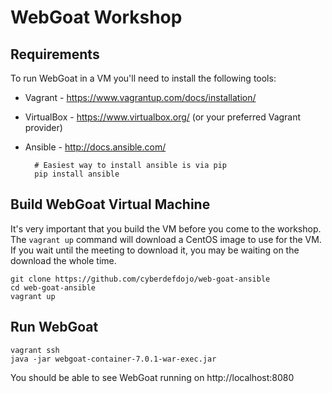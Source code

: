 # WebGoat Workshop

## Requirements

To run WebGoat in a VM you'll need to install the following tools:

* Vagrant - https://www.vagrantup.com/docs/installation/
* VirtualBox - https://www.virtualbox.org/ (or your preferred Vagrant provider)
* Ansible - http://docs.ansible.com/

        # Easiest way to install ansible is via pip
        pip install ansible

## Build WebGoat Virtual Machine

It's very important that you build the VM before you come to the workshop.
The ``vagrant up`` command will download a CentOS image to use for the VM.
If you wait until the meeting to download it, you may be waiting on the
download the whole time.

    git clone https://github.com/cyberdefdojo/web-goat-ansible
    cd web-goat-ansible
    vagrant up

## Run WebGoat

    vagrant ssh
    java -jar webgoat-container-7.0.1-war-exec.jar 
    
You should be able to see WebGoat running on http://localhost:8080
